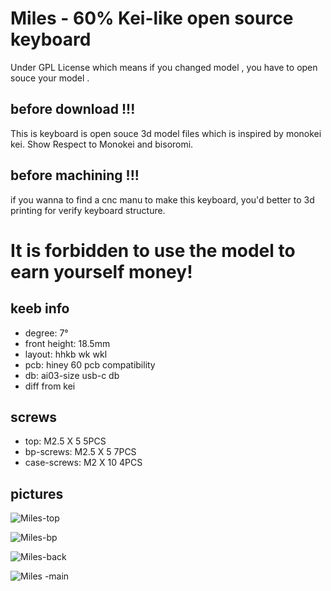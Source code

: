# Miles - 60% Kei-like open source keyboard

Under GPL License which means if you changed model , you have to open souce your model .

## before download !!!

This is keyboard is open souce 3d model files which is inspired by monokei kei. Show Respect to Monokei and bisoromi.

## before machining !!!

if you wanna to find a cnc manu to make this keyboard, you'd better to 3d printing for verify keyboard structure. 

# It is forbidden to use the model to earn yourself money!

## keeb info

- degree: 7°
- front height: 18.5mm
- layout: hhkb wk wkl
- pcb: hiney 60 pcb compatibility
- db: ai03-size usb-c db
- diff from kei

## screws

- top: M2.5 X 5  5PCS
- bp-screws: M2.5 X 5 7PCS
- case-screws: M2 X 10 4PCS


## pictures

![Miles-top](https://github.com/OrakkyBox/MilesBoard/assets/163145418/b18ece91-85e4-436a-a56a-42a2233f1935)

![Miles-bp](https://github.com/OrakkyBox/MilesBoard/assets/163145418/f73da2ab-5771-4b7e-bb06-20f538818570)

![Miles-back](https://github.com/OrakkyBox/MilesBoard/assets/163145418/bb4b7d99-9a6a-4ca7-8fea-e4d2ba09679f)

![Miles -main](https://github.com/OrakkyBox/MilesBoard/assets/163145418/ad259464-4663-4772-93b9-4e741c1771d9)




